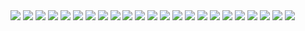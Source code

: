 <img src="./img/슬라이드1.jpg" />
<img src="./img/슬라이드2.jpg" />
<img src="./img/슬라이드3.jpg" />
<img src="./img/슬라이드4.jpg" />
<img src="./img/슬라이드5.jpg" />
<img src="./img/슬라이드6.jpg" />
<img src="./img/슬라이드7.jpg" />
<img src="./img/슬라이드8.jpg" />
<img src="./img/슬라이드9.jpg" />
<img src="./img/슬라이드10.jpg" />
<img src="./img/슬라이드11.jpg" />
<img src="./img/슬라이드12.jpg" />
<img src="./img/슬라이드13.jpg" />
<img src="./img/슬라이드14.jpg" />
<img src="./img/슬라이드15.jpg" />
<img src="./img/슬라이드16.jpg" />
<img src="./img/슬라이드17.jpg" />
<img src="./img/슬라이드18.jpg" />
<img src="./img/슬라이드19.jpg" />
<img src="./img/슬라이드20.jpg" />
<img src="./img/슬라이드21.jpg" />
<img src="./img/슬라이드22.jpg" />
<img src="./img/슬라이드23.jpg" />
